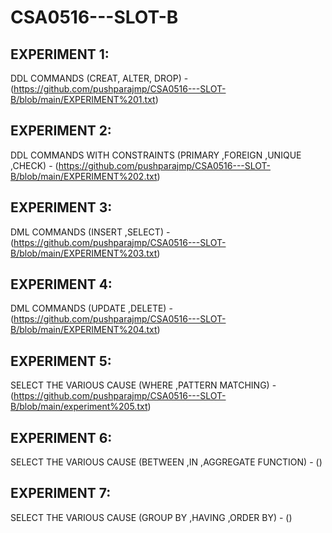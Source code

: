 # CSA0516---SLOT-B
## EXPERIMENT 1:
DDL COMMANDS (CREAT, ALTER, DROP) -(https://github.com/pushparajmp/CSA0516---SLOT-B/blob/main/EXPERIMENT%201.txt) 
## EXPERIMENT 2:
DDL COMMANDS WITH CONSTRAINTS (PRIMARY ,FOREIGN ,UNIQUE ,CHECK) - (https://github.com/pushparajmp/CSA0516---SLOT-B/blob/main/EXPERIMENT%202.txt)
## EXPERIMENT 3:
DML COMMANDS (INSERT ,SELECT) - (https://github.com/pushparajmp/CSA0516---SLOT-B/blob/main/EXPERIMENT%203.txt)
## EXPERIMENT 4:
DML COMMANDS (UPDATE ,DELETE) - (https://github.com/pushparajmp/CSA0516---SLOT-B/blob/main/EXPERIMENT%204.txt)
## EXPERIMENT 5:
SELECT THE VARIOUS CAUSE (WHERE ,PATTERN MATCHING) - (https://github.com/pushparajmp/CSA0516---SLOT-B/blob/main/experiment%205.txt)
## EXPERIMENT 6:
SELECT THE VARIOUS CAUSE (BETWEEN ,IN ,AGGREGATE FUNCTION) - ()
## EXPERIMENT 7:
SELECT THE VARIOUS CAUSE (GROUP BY ,HAVING ,ORDER BY) - ()
